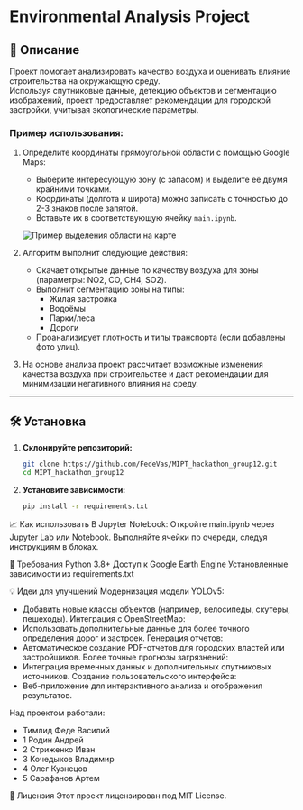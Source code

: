 # **Environmental Analysis Project**

## 📜 Описание

Проект помогает анализировать качество воздуха и оценивать влияние строительства на окружающую среду.  
Используя спутниковые данные, детекцию объектов и сегментацию изображений, проект предоставляет рекомендации для городской застройки, учитывая экологические параметры.

### Пример использования:

1. Определите координаты прямоугольной области с помощью Google Maps:
   - Выберите интересующую зону (с запасом) и выделите её двумя крайними точками.
   - Координаты (долгота и широта) можно записать с точностью до 2-3 знаков после запятой.
   - Вставьте их в соответствующую ячейку `main.ipynb`.

   ![Пример выделения области на карте](https://github.com/user-attachments/assets/98e12800-31e1-4d87-9a03-8bcbf032e3cf)

2. Алгоритм выполнит следующие действия:
   - Скачает открытые данные по качеству воздуха для зоны (параметры: NO2, CO, CH4, SO2).
   - Выполнит сегментацию зоны на типы:
     - Жилая застройка
     - Водоёмы
     - Парки/леса
     - Дороги
   - Проанализирует плотность и типы транспорта (если добавлены фото улиц).

3. На основе анализа проект рассчитает возможные изменения качества воздуха при строительстве и даст рекомендации для минимизации негативного влияния на среду.

---

## 🛠 Установка

1. **Склонируйте репозиторий:**
   ```bash
   git clone https://github.com/FedeVas/MIPT_hackathon_group12.git
   cd MIPT_hackathon_group12
   
2. **Установите зависимости:**
    ```bash
    pip install -r requirements.txt

📈 Как использовать
В Jupyter Notebook:
Откройте main.ipynb через Jupyter Lab или Notebook.
Выполняйте ячейки по очереди, следуя инструкциям в блоках.

🧰 Требования
Python 3.8+
Доступ к Google Earth Engine
Установленные зависимости из requirements.txt


💡 Идеи для улучшений
Модернизация модели YOLOv5:
 -  Добавить новые классы объектов (например, велосипеды, скутеры, пешеходы).
Интеграция с OpenStreetMap:
 - Использовать дополнительные данные для более точного определения дорог и застроек.
Генерация отчетов:
 - Автоматическое создание PDF-отчетов для городских властей или застройщиков.
Более точные прогнозы загрязнений:
 - Интеграция временных данных и дополнительных спутниковых источников.
Создание пользовательского интерфейса:
 - Веб-приложение для интерактивного анализа и отображения результатов.

Над проектом работали:
 - Тимлид	Феде Василий
 - 1	Родин Андрей
 - 2	Стриженко Иван
 - 3	Кочедыков Владимир
 - 4	Олег Кузнецов
 - 5	Сарафанов Артем

🔗 Лицензия
Этот проект лицензирован под MIT License.
